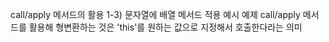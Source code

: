 call/apply 메서드의 활용 1-3) 문자열에 배열 메서드 적용 예시 예제
call/apply 메서드를 활용해 형변환하는 것은 
'this'를 원하는 값으로 지정해서 호출한다라는 의미

